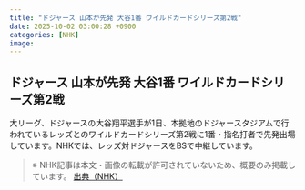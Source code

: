 ```yaml
---
title: "ドジャース 山本が先発 大谷1番 ワイルドカードシリーズ第2戦"
date: 2025-10-02 03:00:28 +0900
categories: [NHK]
image: 
---
```

## ドジャース 山本が先発 大谷1番 ワイルドカードシリーズ第2戦

大リーグ、ドジャースの大谷翔平選手が1日、本拠地のドジャースタジアムで行われているレッズとのワイルドカードシリーズ第2戦に1番・指名打者で先発出場しています。NHKでは、レッズ対ドジャースをBSで中継しています。

> ※ NHK記事は本文・画像の転載が許可されていないため、概要のみ掲載しています。
[出典（NHK）](http://www3.nhk.or.jp/news/html/20251002/k10014938781000.html)
